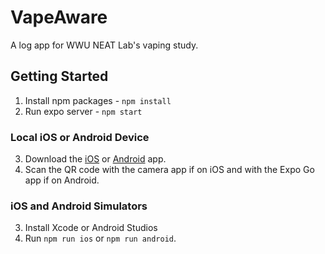 # VapeAware
A log app for WWU NEAT Lab's vaping study.

## Getting Started
1. Install npm packages - `npm install`
2. Run expo server - `npm start`

### Local iOS or Android Device
3. Download the [iOS](https://apps.apple.com/us/app/expo-go/id982107779) or [Android](https://play.google.com/store/apps/details?id=host.exp.exponent&referrer=www) app.
4. Scan the QR code with the camera app if on iOS and with the Expo Go app if on Android.

### iOS and Android Simulators
3. Install Xcode or Android Studios
4. Run `npm run ios` or `npm run android`.